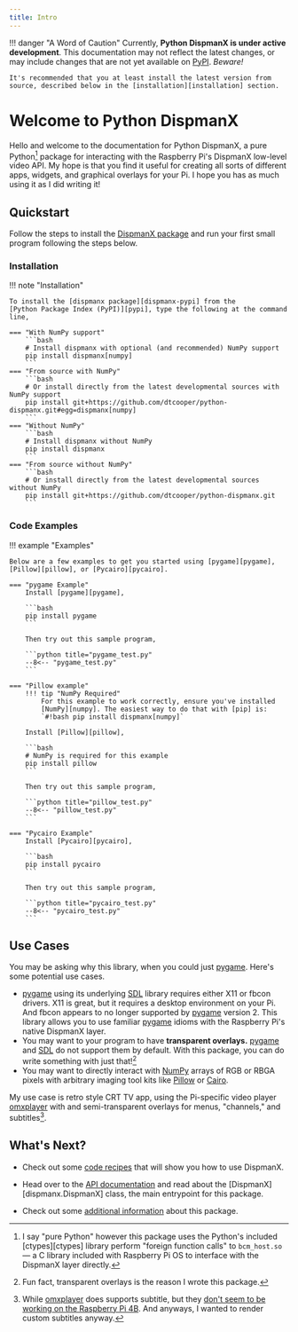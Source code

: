 ```yaml
---
title: Intro
---
```


!!! danger "A Word of Caution"
    Currently, **Python DispmanX is under active development**. This
    documentation may not reflect the latest changes, or may include changes
    that are not yet available on [PyPI][pypi]. _Beware!_

    It's recommended that you at least install the latest version from
    source, described below in the [installation][installation] section.

# Welcome to Python DispmanX

Hello and welcome to the documentation for Python DispmanX, a pure Python[^1]
package for interacting with the Raspberry Pi's DispmanX low-level video API. My
hope is that you find it useful for creating all sorts of different apps,
widgets, and graphical overlays for your Pi. I hope you has as much using it as
I did writing it!

## Quickstart

Follow the steps to install the [DispmanX package][dispmanx-pypi] and run your
first small program following the steps below.

### Installation

!!! note "Installation"

    To install the [dispmanx package][dispmanx-pypi] from the
    [Python Package Index (PyPI)][pypi], type the following at the command line,

    === "With NumPy support"
        ```bash
        # Install dispmanx with optional (and recommended) NumPy support
        pip install dispmanx[numpy]
        ```
    === "From source with NumPy"
        ```bash
        # Or install directly from the latest developmental sources with NumPy support
        pip install git+https://github.com/dtcooper/python-dispmanx.git#egg=dispmanx[numpy]
        ```
    === "Without NumPy"
        ```bash
        # Install dispmanx without NumPy
        pip install dispmanx
        ```
    === "From source without NumPy"
        ```bash
        # Or install directly from the latest developmental sources without NumPy
        pip install git+https://github.com/dtcooper/python-dispmanx.git
        ```

### Code Examples

!!! example "Examples"

    Below are a few examples to get you started using [pygame][pygame],
    [Pillow][pillow], or [Pycairo][pycairo].

    === "pygame Example"
        Install [pygame][pygame],

        ```bash
        pip install pygame
        ```

        Then try out this sample program,

        ```python title="pygame_test.py"
        --8<-- "pygame_test.py"
        ```

    === "Pillow example"
        !!! tip "NumPy Required"
            For this example to work correctly, ensure you've installed
            [NumPy][numpy]. The easiest way to do that with [pip] is:
            `#!bash pip install dispmanx[numpy]`

        Install [Pillow][pillow],

        ```bash
        # NumPy is required for this example
        pip install pillow
        ```

        Then try out this sample program,

        ```python title="pillow_test.py"
        --8<-- "pillow_test.py"
        ```

    === "Pycairo Example"
        Install [Pycairo][pycairo],

        ```bash
        pip install pycairo
        ```

        Then try out this sample program,

        ```python title="pycairo_test.py"
        --8<-- "pycairo_test.py"
        ```

## Use Cases

You may be asking why this library, when you could just [pygame][pygame]. Here's
some potential use cases.

* [pygame][pygame] using its underlying [SDL][sdl] library requires either X11
    or fbcon drivers. X11 is great, but it requires a desktop environment on
    your Pi. And fbcon appears to no longer supported by [pygame][pygame]
    version 2. This library allows you to use familiar [pygame][pygame] idioms
    with the Raspberry Pi's native DispmanX layer.
* You may want to your program to have **transparent overlays.**
    [pygame][pygame] and [SDL][sdl] do not support them by default. With this
    package, you can do write something with just that![^2]
* You may want to directly interact with [NumPy][numpy] arrays of RGB or RBGA
    pixels with arbitrary imaging tool kits like [Pillow][pillow] or
    [Cairo][pycairo].

My use case is retro style CRT TV app, using the Pi-specific video player
[omxplayer][omxplayer] with and semi-transparent overlays for menus, "channels,"
and subtitles[^3].

## What's Next?

* Check out some [code recipes](recipes.md) that will show you how to use
    DispmanX.

* Head over to the [API documentation](api.md) and read about the
    [DispmanX][dispmanx.DispmanX] class, the main entrypoint for this package.

* Check out some [additional information](info.md) about this package.

[^1]: I say "pure Python" however this package uses the Python's included
    [ctypes][ctypes] library perform "foreign function calls" to `bcm_host.so`
    &mdash; a C library included with Raspberry Pi OS to interface with the
    DispmanX layer directly.
[^2]: Fun fact, transparent overlays is the reason I wrote this package.
[^3]: While [omxplayer][omxplayer] does supports subtitle, but they
    [don't seem to be working on the Raspberry Pi 4B][omxplayer-subtitles-bug].
    And anyways, I wanted to render custom subtitles anyway.

[dispmanx-pypi]: https://pypi.org/project/dispmanx/
[numpy]: https://numpy.org/doc/stable/
[omxplayer-subtitles-bug]: https://github.com/popcornmix/omxplayer/issues/736
[omxplayer]: https://github.com/popcornmix/omxplayer
[pi-os]: https://www.raspberrypi.com/software/
[pillow]: https://pillow.readthedocs.io/
[pip]: https://pip.pypa.io/
[pycairo]: https://pycairo.readthedocs.io/
[pygame]: https://www.pygame.org/docs/
[pypi]: https://pypi.org/
[sdl]: https://www.libsdl.org/
